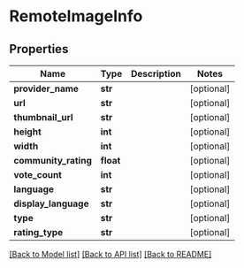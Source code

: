 # RemoteImageInfo

## Properties
Name | Type | Description | Notes
------------ | ------------- | ------------- | -------------
**provider_name** | **str** |  | [optional] 
**url** | **str** |  | [optional] 
**thumbnail_url** | **str** |  | [optional] 
**height** | **int** |  | [optional] 
**width** | **int** |  | [optional] 
**community_rating** | **float** |  | [optional] 
**vote_count** | **int** |  | [optional] 
**language** | **str** |  | [optional] 
**display_language** | **str** |  | [optional] 
**type** | **str** |  | [optional] 
**rating_type** | **str** |  | [optional] 

[[Back to Model list]](../README.md#documentation-for-models) [[Back to API list]](../README.md#documentation-for-api-endpoints) [[Back to README]](../README.md)

